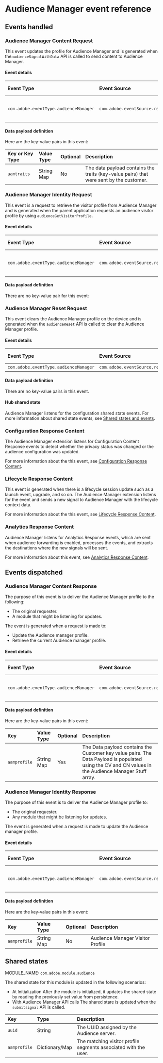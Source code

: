 # Audience Manager event reference

## Events handled

### Audience Manager Content Request

This event updates the profile for Audience Manager and is generated when the`audienceSignalWithData` API is called to send content to Audience Manager.

#### Event details

| **Event Type** | **Event Source** | **Paired** | **Paired Event** |
| :--- | :--- | :--- | :--- |
| `com.adobe.eventType.audienceManager` | `com.adobe.eventSource.requestContent` | Yes | ​[Audience Manager Content Response](https://docs.adobelaunch.com/extension-reference/mobile/build-your-own-extension/events/adobe-audience-manager/events-dispatched-by-adobe-audience-manager#audience-manager-content-response)​ |

#### Data payload definition

Here are the key-value pairs in this event:

| **Key or Key Type** | **Value Type** | **Optional** | **Description** |
| :--- | :--- | :--- | :--- |
| `aamtraits` | String Map | No | The data payload contains the traits \(key-value pairs\) that were sent by the customer. |

### Audience Manager Identity Request

This event is a request to retrieve the visitor profile from Audience Manager and is generated when the parent application requests an audience visitor profile by using `audienceGetVisitorProfile`.

#### Event details

| Event Type | Event Source | Paired | Paired Event |
| :--- | :--- | :--- | :--- |
| `com.adobe.eventType.audienceManager` | `com.adobe.eventSource.requestIdentity` | Yes | ​[Audience Manager Identity Response](https://docs.adobelaunch.com/extension-reference/mobile/build-your-own-extension/events/adobe-audience-manager/events-dispatched-by-adobe-audience-manager#audience-manager-identity-response)​ |

#### Data payload definition

There are no key-value pair for this event:

### Audience Manager Reset Request

This event clears the Audience Manager profile on the device and is generated when the `audienceReset` API is called to clear the Audience Manager profile.

#### Event details

| Event Type | Event Source | Paired | Paired Event |
| :--- | :--- | :--- | :--- |
| `com.adobe.eventType.audienceManager` | `com.adobe.eventSource.requestReset` | No | N/A |

#### Data payload definition

There are no key-value pairs in this event.

#### Hub shared state

Audience Manager listens for the configuration shared state events. For more information about shared state events, see [Shared states and events](https://aep-sdks.gitbook.io/docs/resources/building-mobile-extensions/shared-states-and-events).​

### Configuration Response Content

The Audience Manager extension listens for Configuration Content Response events to detect whether the privacy status was changed or the audience configuration was updated.

For more information about the this event, see [Configuration Response Content](https://aep-sdks.gitbook.io/docs/using-mobile-extensions/adobe-analytics/analytics-event-reference#configuration-response-content)​.

### Lifecycle Response Content

This event is generated when there is a lifecycle session update such as a launch event, upgrade, and so on. The Audience Manager extension listens for the event and sends a new signal to Audience Manager with the lifecycle context data.

For more information about the this event, see [Lifecycle Response Content](https://aep-sdks.gitbook.io/docs/using-mobile-extensions/adobe-analytics/analytics-event-reference#lifecycle-response-content).

### Analytics Response Content

Audience Manager listens for Analytics Response events, which are sent when audience forwarding is enabled, processes the events, and extracts the destinations where the new signals will be sent.

For more information about this event, see [Analytics Response Content](https://aep-sdks.gitbook.io/docs/using-mobile-extensions/adobe-analytics/analytics-event-reference#analytics-response-content).

## Events dispatched   <a id="audience-manager-content-response"></a>

### Audience Manager Content Response

The purpose of this event is to deliver the Audience Manager profile to the following:

* The original requester.
* A module that might be listening for updates.

The event is generated when a request is made to:

* Update the Audience manager profile.
* Retrieve the current Audience manager profile.

#### Event details

| **Event Type** | **Event Source** | **Paired** | **Paired Event** |
| :--- | :--- | :--- | :--- |
| `com.adobe.eventType.audienceManager` | `com.adobe.eventSource.responseContent` | Yes | ​[Audience Manager Content Request](https://docs.adobelaunch.com/extension-reference/mobile/build-your-own-extension/events/adobe-audience-manager/events-handled-by-adobe-audience-manager#audience-manager-content-request)​ |

#### Data payload definition

Here are the key-value pairs in this event:

| **Key** | **Value Type** | **Optional** | **Description** |
| :--- | :--- | :--- | :--- |
| `aamprofile` | String Map | Yes | The Data payload contains the Customer key value pairs. The Data Payload is populated using the CV and CN values in the Audience Manager Stuff array. |

### Audience Manager Identity Response

The purpose of this event is to deliver the Audience Manager profile to:

* The original requester.
* Any module that might be listening for updates.

The event is generated when a request is made to update the Audience manager profile.

#### Event details

| **Event Type** | **Event Source** | **Paired** | **Paired Event** |
| :--- | :--- | :--- | :--- |
| `com.adobe.eventType.audienceManager` | `com.adobe.eventSource.responseIdentity` | Yes | ​[Audience Manager Identity Request](https://docs.adobelaunch.com/extension-reference/mobile/build-your-own-extension/events/adobe-audience-manager/events-handled-by-adobe-audience-manager#audience-manager-identity-request)​ |

#### Data payload definition

Here are the key-value pairs in this event:

| **Key** | **Value Type** | **Optional** | **Description** |
| :--- | :--- | :--- | :--- |
| `aamprofile` | String Map | No | Audience Manager Visitor Profile |

## Shared states

MODULE\_NAME: `com.adobe.module.audience`

The shared state for this module is updated in the following scenarios:

* At Initialization After the module is initialized, it updates the shared state by reading the previously set value from persistence.
* With Audience Manager API calls The shared stare is updated when the `submitsignal` API is called.

| Key | Type | Description |
| :--- | :--- | :--- |
| `uuid` | String | The UUID assigned by the Audience server. |
| `aamprofile` | Dictionary/Map | The matching visitor profile segments associated with the user. |


